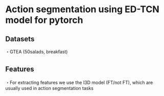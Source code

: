 # Action segmentation using ED-TCN model for pytorch

## Datasets  

・GTEA (50salads, breakfast)

## Features　　

・For extracting features we use the I3D model (FT/not FT), which are usually used in action segmentation tasks